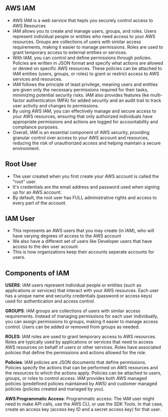 ## AWS IAM 
- AWS IAM  is a web service that hepls you securely control access to AWS Resources
- IAM allows you to create and manage users, groups, and roles. Users represent individual people or entities who need access to your AWS resources. Groups are collections of users with similar access requirements, making it easier to manage permissions. Roles are used to grant temporary access to external entities or services.
- With IAM, you can control and define permissions through policies. Policies are written in JSON format and specify what actions are allowed or denied on specific AWS resources. These policies can be attached to IAM entities (users, groups, or roles) to grant or restrict access to AWS services and resources.
- IAM follows the principle of least privilege, meaning users and entities are given only the necessary permissions required for their tasks, minimizing potential security risks. IAM also provides features like multi-factor authentication (MFA) for added security and an audit trail to track user activity and changes to permissions.
- By using AWS IAM, you can effectively manage and secure access to your AWS resources, ensuring that only authorized individuals have appropriate permissions and actions are logged for accountability and compliance purposes.
- Overall, IAM is an essential component of AWS security, providing granular control over access to your AWS account and resources, reducing the risk of unauthorized access and helping maintain a secure environment.

## Root User
- The user created when you first create your AWS account is called the "root" user.
- It's credentials are the email address and password used when signing up for an AWS account.
- By default, the root user has FULL administrative rights and access to every part of the account.

## IAM User
- This represents an AWS users that you may create (in IAM), who will have varying degrees of access to the AWS account
- We also have a different set of users like Developer users that have access to the dev user account.
- This is how organizations keep their accounts seperate accounts for users.

## Components of IAM
**USERS**: IAM users represent individual people or entities (such as applications or services) that interact with your AWS resources. Each user has a unique name and security credentials (password or access keys) used for authentication and access control.

**GROUPS**: IAM groups are collections of users with similar access requirements. Instead of managing permissions for each user individually, you can assign permissions to groups, making it easier to manage access control. Users can be added or removed from groups as needed.

**ROLES**: IAM roles are used to grant temporary access to AWS resources. Roles are typically used by applications or services that need to access AWS resources on behalf of users or other services. Roles have associated policies that define the permissions and actions allowed for the role.

**Policies**: IAM policies are JSON documents that define permissions. Policies specify the actions that can be performed on AWS resources and the resources to which the actions apply. Policies can be attached to users, groups, or roles to control access. IAM provides both AWS managed policies (predefined policies maintained by AWS) and customer managed policies (policies created and managed by you).

**AWS Programmatic Access**: Programmatic access: The IAM user might need to make API calls, use the AWS CLI, or use the SDK Tools. In that case, create an access key (access key ID and a secret access key) for that user.

